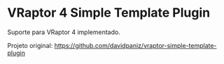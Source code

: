 VRaptor 4 Simple Template Plugin
=========
Suporte para VRaptor 4 implementado.

Projeto original:
https://github.com/davidpaniz/vraptor-simple-template-plugin
